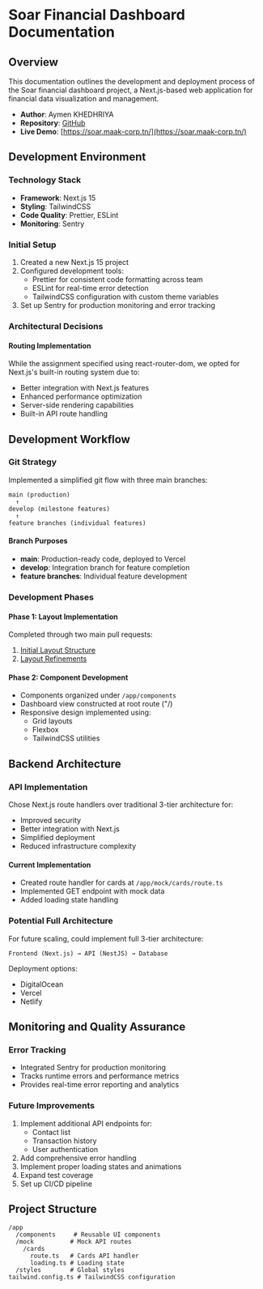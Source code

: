 # Soar Financial Dashboard Documentation

## Overview
This documentation outlines the development and deployment process of the Soar financial dashboard project, a Next.js-based web application for financial data visualization and management.

- **Author**: Aymen KHEDHRIYA
- **Repository**: [GitHub](https://github.com/AymKh/soar-dashboard/)
- **Live Demo**: [https://soar.maak-corp.tn/](https://soar.maak-corp.tn/)

## Development Environment

### Technology Stack
- **Framework**: Next.js 15
- **Styling**: TailwindCSS
- **Code Quality**: Prettier, ESLint
- **Monitoring**: Sentry

### Initial Setup
1. Created a new Next.js 15 project
2. Configured development tools:
   - Prettier for consistent code formatting across team
   - ESLint for real-time error detection
   - TailwindCSS configuration with custom theme variables
3. Set up Sentry for production monitoring and error tracking

### Architectural Decisions

#### Routing Implementation
While the assignment specified using react-router-dom, we opted for Next.js's built-in routing system due to:
- Better integration with Next.js features
- Enhanced performance optimization
- Server-side rendering capabilities
- Built-in API route handling

## Development Workflow

### Git Strategy
Implemented a simplified git flow with three main branches:

```
main (production) 
  ↑
develop (milestone features)
  ↑
feature branches (individual features)
```

#### Branch Purposes
- **main**: Production-ready code, deployed to Vercel
- **develop**: Integration branch for feature completion
- **feature branches**: Individual feature development

### Development Phases

#### Phase 1: Layout Implementation
Completed through two main pull requests:
1. [Initial Layout Structure](https://github.com/AymKh/soar-dashboard/pull/1)
2. [Layout Refinements](https://github.com/AymKh/soar-dashboard/pull/2)

#### Phase 2: Component Development
- Components organized under `/app/components`
- Dashboard view constructed at root route ("/)
- Responsive design implemented using:
  - Grid layouts
  - Flexbox
  - TailwindCSS utilities

## Backend Architecture

### API Implementation
Chose Next.js route handlers over traditional 3-tier architecture for:
- Improved security
- Better integration with Next.js
- Simplified deployment
- Reduced infrastructure complexity

#### Current Implementation
- Created route handler for cards at `/app/mock/cards/route.ts`
- Implemented GET endpoint with mock data
- Added loading state handling

### Potential Full Architecture
For future scaling, could implement full 3-tier architecture:
```
Frontend (Next.js) → API (NestJS) → Database
```

Deployment options:
- DigitalOcean
- Vercel
- Netlify

## Monitoring and Quality Assurance

### Error Tracking
- Integrated Sentry for production monitoring
- Tracks runtime errors and performance metrics
- Provides real-time error reporting and analytics

### Future Improvements
1. Implement additional API endpoints for:
   - Contact list
   - Transaction history
   - User authentication
2. Add comprehensive error handling
3. Implement proper loading states and animations
4. Expand test coverage
5. Set up CI/CD pipeline

## Project Structure
```
/app
  /components     # Reusable UI components
  /mock          # Mock API routes
    /cards
      route.ts   # Cards API handler
      loading.ts # Loading state
  /styles        # Global styles
tailwind.config.ts # TailwindCSS configuration
```

